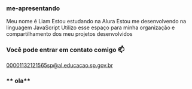 ### me-apresentando
Meu nome é Liam
Estou estudando na Alura
Estou me desenvolvendo na linguagem JavaScript
Utilizo esse espaço para minha organização e compartilhamento dos meu projetos desenvolvidos
### Você pode entrar em contato comigo 📫
00001132121565sp@al.educacao.sp.gov.br
### ** ola**
